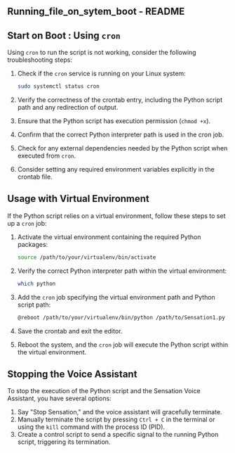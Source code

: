## Running_file_on_sytem_boot - README




## Start on Boot : Using `cron`

Using `cron` to run the script is not working, consider the following troubleshooting steps:

1. Check if the `cron` service is running on your Linux system:

   ```bash
   sudo systemctl status cron
   ```

2. Verify the correctness of the crontab entry, including the Python script path and any redirection of output.
3. Ensure that the Python script has execution permission (`chmod +x`).
4. Confirm that the correct Python interpreter path is used in the cron job.
5. Check for any external dependencies needed by the Python script when executed from `cron`.
6. Consider setting any required environment variables explicitly in the crontab file.

## Usage with Virtual Environment

If the Python script relies on a virtual environment, follow these steps to set up a `cron` job:

1. Activate the virtual environment containing the required Python packages:

   ```bash
   source /path/to/your/virtualenv/bin/activate
   ```

2. Verify the correct Python interpreter path within the virtual environment:

   ```bash
   which python
   ```

3. Add the `cron` job specifying the virtual environment path and Python script path:

   ```bash
   @reboot /path/to/your/virtualenv/bin/python /path/to/Sensation1.py >> /path/to/logfile.log 2>&1
   ```

4. Save the crontab and exit the editor.

5. Reboot the system, and the `cron` job will execute the Python script within the virtual environment.

## Stopping the Voice Assistant

To stop the execution of the Python script and the Sensation Voice Assistant, you have several options:

1. Say "Stop Sensation," and the voice assistant will gracefully terminate.
2. Manually terminate the script by pressing `Ctrl + C` in the terminal or using the `kill` command with the process ID (PID).
3. Create a control script to send a specific signal to the running Python script, triggering its termination.
